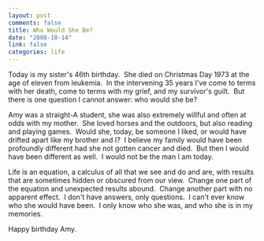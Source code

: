 ```yaml
--- 
layout: post
comments: false
title: Who Would She Be?
date: "2008-10-14"
link: false
categories: life
---
```

Today is my sister's 46th birthday.  She died on Christmas Day 1973 at the age of eleven from leukemia.  In the intervening 35 years I've come to terms with her death, come to terms with my grief, and my survivor's guilt.  But there is one question I cannot answer: who would she be?

Amy was a straight-A student, she was also extremely willful and often at odds with my mother.  She loved horses and the outdoors, but also reading and playing games.  Would she, today, be someone I liked, or would have drifted apart like my brother and I?  I believe my family would have been profoundly different had she not gotten cancer and died.  But then I would have been different as well.  I would not be the man I am today.

Life is an equation, a calculus of all that we see and do and are, with results that are sometimes hidden or obscured from our view.  Change one part of the equation and unexpected results abound.  Change another part with no apparent effect.  I don't have answers, only questions.  I can't ever know who she would have been.  I only know who she was, and who she is in my memories.

Happy birthday Amy.
